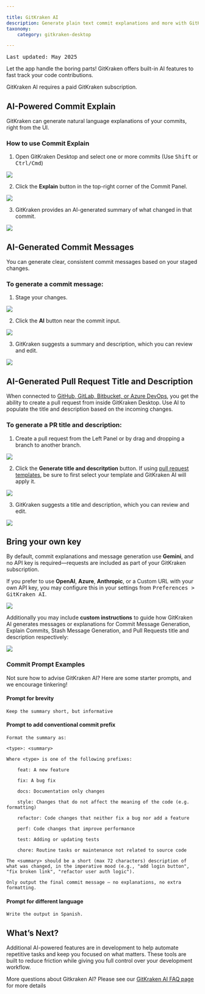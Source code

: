 ```yaml
---

title: GitKraken AI
description: Generate plain text commit explanations and more with GitKraken AI
taxonomy:
    category: gitkraken-desktop

---
```

<kbd>Last updated: May 2025</kbd>

Let the app handle the boring parts! GitKraken offers built-in AI features to fast track your code contributions.

<div class='callout callout--warning'>
    <p>GitKraken AI requires a paid GitKraken subscription.</p>
</div>

## AI-Powered Commit Explain

GitKraken can generate natural language explanations of your commits, right from the UI.

### How to use Commit Explain

1. Open GitKraken Desktop and select one or more commits (Use <kbd>Shift</kbd> or <kbd>Ctrl/Cmd</kbd>)

<img src="/wp-content/uploads/gkd-11-Select-Commits.png" class="help-center-img img-bordered">

2. Click the **Explain** button in the top-right corner of the Commit Panel.  

<img src="/wp-content/uploads/gkd-11-AI-Explain.png" class="help-center-img img-bordered">

3. GitKraken provides an AI-generated summary of what changed in that commit.

<img src="/wp-content/uploads/gkd-11-commit-explain-2.png" class="help-center-img img-bordered">

## AI-Generated Commit Messages

You can generate clear, consistent commit messages based on your staged changes.

### To generate a commit message:

1. Stage your changes. 

<img src="/wp-content/uploads/gkd-11-stage-changes.png" class="help-center-img img-bordered">

2. Click the **AI** button near the commit input.

<img src="/wp-content/uploads/gkd-11-commit-message-generation-1.png" class="help-center-img img-bordered">

3. GitKraken suggests a summary and description, which you can review and edit.

<img src="/wp-content/uploads/gkd-11-commit-message-generation-2.png" class="help-center-img img-bordered">

## AI-Generated Pull Request Title and Description

When connected to [GitHub, GitLab, Bitbucket, or Azure DevOps](/gitkraken-desktop/integrations/), you get the ability to create a pull request from inside GitKraken Desktop. Use AI to populate the title and description based on the incoming changes. 

### To generate a PR title and description:

1. Create a pull request from the Left Panel or by drag and dropping a branch to another branch. 

<img src="/wp-content/uploads/create-pr-v11-1-Q2-2025.png" srcset="/wp-content/uploads/create-pr-v11-1-Q2-2025@2x.png" class="help-center-img img-bordered">

2. Click the **Generate title and descritption** button. If using [pull request templates](/gitkraken-desktop/pull-requests/#pull-request-templates), be sure to first select your template and GitKraken AI will apply it. 

<img src="/wp-content/uploads/pr-ai-title-desc-11-1.png" srcset="/wp-content/uploads/pr-ai-title-desc-11-1@2x.png" class="help-center-img img-bordered">

3. GitKraken suggests a title and description, which you can review and edit.

<img src="/wp-content/uploads/pr-ai-title-and-description.png" srcset="/wp-content/uploads/pr-ai-title-and-description@2x.png" class="help-center-img img-bordered">


## Bring your own key

By default, commit explanations and message generation use **Gemini**, and no API key is required—requests are included as part of your GitKraken subscription.

If you prefer to use **OpenAI**, **Azure**, **Anthropic**, or a Custom URL with your own API key, you may configure this in your settings from <kbd>Preferences > GitKraken AI</kbd>.

<img src="/wp-content/uploads/gkd-11-Preferences-GitKraken-AI.png" class="help-center-img img-bordered">

Additionally you may include **custom instructions** to guide how GitKraken AI generates messages or explanations for Commit Message Generation, Explain Commits, Stash Message Generation, and Pull Requests title and description respectively: 

<img src="/wp-content/uploads/gkd-11-custom-instructions.png" class="help-center-img img-bordered">

### Commit Prompt Examples

Not sure how to advise GitKraken AI? Here are some starter prompts, and we encourage tinkering!

#### Prompt for brevity

```
Keep the summary short, but informative
```

#### Prompt to add conventional commit prefix

```
Format the summary as:

<type>: <summary>

Where <type> is one of the following prefixes:

    feat: A new feature

    fix: A bug fix

    docs: Documentation only changes

    style: Changes that do not affect the meaning of the code (e.g. formatting)

    refactor: Code changes that neither fix a bug nor add a feature

    perf: Code changes that improve performance

    test: Adding or updating tests

    chore: Routine tasks or maintenance not related to source code

The <summary> should be a short (max 72 characters) description of what was changed, in the imperative mood (e.g., "add login button", "fix broken link", "refactor user auth logic").

Only output the final commit message — no explanations, no extra formatting.
```

#### Prompt for different language 

```
Write the output in Spanish.
```

## What’s Next?

Additional AI-powered features are in development to help automate repetitive tasks and keep you focused on what matters. These tools are built to reduce friction while giving you full control over your development workflow.

<div class='callout callout--basic'>
    <p>More questions about Gitkraken AI? Please see our <a href="https://help.gitkraken.com/general/gitkraken-ai-faq">GitKraken AI FAQ page</a> for more details</p>
</div>
